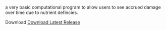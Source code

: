 a very basic computational program to allow users to see accrued damage over time due to nutrient defincies.

Download
[Download Latest Release](https://github.com/Enochsend/VeganDamageCalc/releases/latest)
